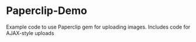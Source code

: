 Paperclip-Demo
==============

Example code to use Paperclip gem for uploading images. Includes code for AJAX-style uploads
